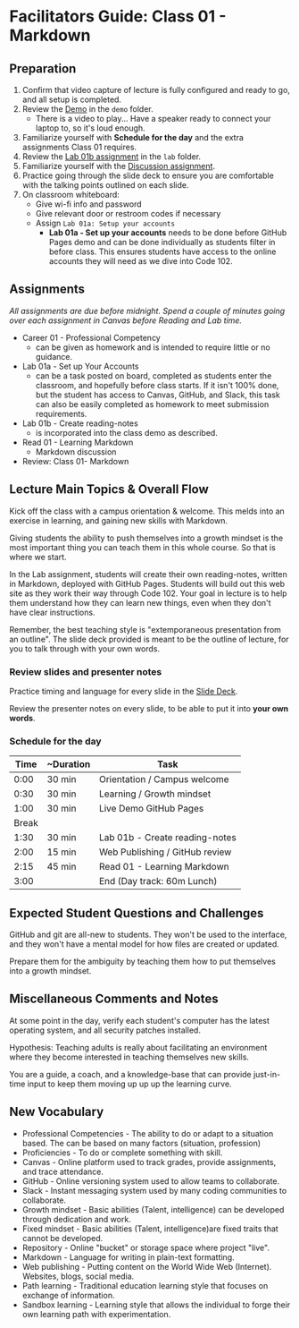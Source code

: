 # Facilitators Guide: Class 01 - Markdown

## Preparation

1. Confirm that video capture of lecture is fully configured and ready to go, and all setup is completed.
1. Review the [Demo](../demo/) in the `demo` folder.
    - There is a video to play... Have a speaker ready to connect your laptop to, so it's loud enough.
1. Familiarize yourself with **Schedule for the day** and the extra assignments Class 01 requires.  
1. Review the [Lab 01b assignment](../lab/) in the `lab` folder.
1. Familiarize yourself with the [Discussion assignment](../DISCUSSION.md).
1. Practice going through the slide deck to ensure you are comfortable with the talking points outlined on each slide.
1. On classroom whiteboard:
    - Give wi-fi info and password
    - Give relevant door or restroom codes if necessary
    - Assign `Lab 01a: Setup your accounts`
      - **Lab 01a - Set up your accounts** needs to be done before GitHub Pages demo and can be done individually as students filter in before class. This ensures students have access to the online accounts they will need as we dive into Code 102.

## Assignments

*All assignments are due before midnight. Spend a couple of minutes going over each assignment in Canvas before Reading and Lab time.*

- Career 01 - Professional Competency
  - can be given as homework and is intended to require little or no guidance.
- Lab 01a - Set up Your Accounts
  - can be a task posted on board, completed as students enter the classroom, and hopefully before class starts. If it isn't 100% done, but the student has access to Canvas, GitHub, and Slack, this task can also be easily completed as homework to meet submission requirements.
- Lab 01b - Create reading-notes
  - is incorporated into the class demo as described.
- Read 01 - Learning Markdown
  - Markdown discussion
- Review: Class 01- Markdown

## Lecture Main Topics & Overall Flow

Kick off the class with a campus orientation & welcome. This melds into an exercise in learning, and gaining new skills with Markdown.

Giving students the ability to push themselves into a growth mindset is the most important thing you can teach them in this whole course. So that is where we start.

In the Lab assignment, students will create their own reading-notes, written in Markdown, deployed with GitHub Pages. Students will build out this web site as they work their way through Code 102. Your goal in lecture is to help them understand how they can learn new things, even when they don't have clear instructions.

Remember, the best teaching style is "extemporaneous presentation from an outline". The slide deck provided is meant to be the outline of lecture, for you to talk through with your own words.

### Review slides and presenter notes

Practice timing and language for every slide in the [Slide Deck](https://docs.google.com/presentation/d/13Sg--NUm5edwMc5gL5GviTTwi5KbivYaDsVmJAJOS-E/edit).

Review the presenter notes on every slide, to be able to put it into **your own words**.

### Schedule for the day

|  Time  |  ~Duration|   Task                            |
|---     |---        |---                                |
|  0:00  |  30 min   |  Orientation / Campus welcome     |
|  0:30  |  30 min   |  Learning / Growth mindset        |
|  1:00  |  30 min   |  Live Demo GitHub Pages           |
|  Break |           |                                   |
|  1:30  |  30 min   |  Lab 01b - Create reading-notes  |
|  2:00  |  15 min   |  Web Publishing / GitHub review   |
|  2:15  |  45 min   |  Read 01 - Learning Markdown      |
|  3:00  |           |  End (Day track: 60m Lunch)       |

## Expected Student Questions and Challenges

GitHub and git are all-new to students. They won't be used to the interface, and they won't have a mental model for how files are created or updated.

Prepare them for the ambiguity by teaching them how to put themselves into a growth mindset.

## Miscellaneous Comments and Notes

At some point in the day, verify each student's computer has the latest operating system, and all security patches installed.

Hypothesis: Teaching adults is really about facilitating an environment where they become interested in teaching themselves new skills.

You are a guide, a coach, and a knowledge-base that can provide just-in-time input to keep them moving up up up the learning curve.

## New Vocabulary

- Professional Competencies - The ability to do or adapt to a situation based.  The can be based on many factors (situation, profession)
- Proficiencies - To do or complete something with skill.
- Canvas - Online platform used to track grades, provide assignments, and trace attendance.
- GitHub - Online versioning system used to allow teams to collaborate.
- Slack - Instant messaging system used by many coding communities to collaborate.
- Growth mindset - Basic abilities (Talent, intelligence) can be developed through dedication and work.
- Fixed mindset - Basic abilities (Talent, intelligence)are fixed traits that cannot be developed.
- Repository - Online "bucket" or storage space where project "live".
- Markdown - Language for writing in plain-text formatting.
- Web publishing - Putting content on the World Wide Web (Internet).  Websites, blogs, social media.
- Path learning - Traditional education learning style that focuses on exchange of information.
- Sandbox learning - Learning style that allows the individual to forge their own learning path with experimentation.
